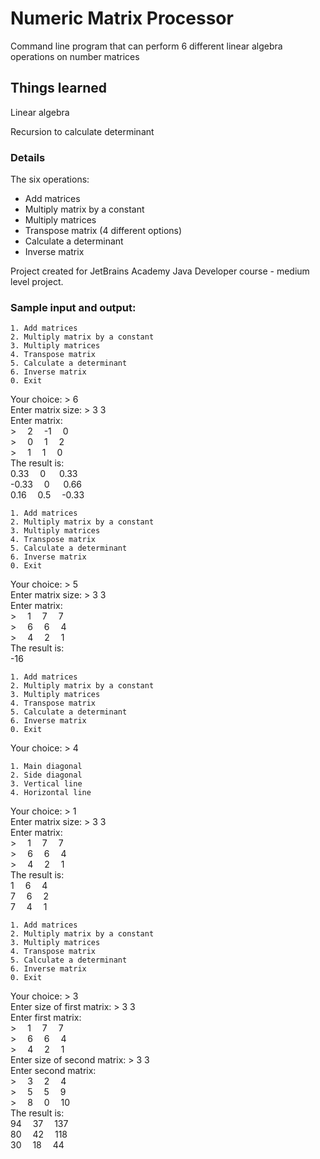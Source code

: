 # Numeric Matrix Processor

Command line program that can perform 6 different linear algebra operations on number matrices

## Things learned

Linear algebra

Recursion to calculate determinant

### Details

The six operations:

* Add matrices
* Multiply matrix by a constant
* Multiply matrices
* Transpose matrix (4 different options)
* Calculate a determinant
* Inverse matrix

Project created for JetBrains Academy Java Developer course - medium level project.

### Sample input and output:
```
1. Add matrices
2. Multiply matrix by a constant
3. Multiply matrices
4. Transpose matrix
5. Calculate a determinant
6. Inverse matrix
0. Exit
```
Your choice: > 6\
Enter matrix size: > 3 3\
Enter matrix:\
\> &emsp;2 &emsp;-1 &emsp;0\
\> &emsp;0 &emsp;1 &emsp;2\
\> &emsp;1 &emsp;1 &emsp;0\
The result is:\
  0.33   &emsp;0  &emsp; 0.33\
-0.33   &emsp;0  &emsp; 0.66\
  0.16   &emsp;0.5 &emsp;-0.33
 ```
1. Add matrices
2. Multiply matrix by a constant
3. Multiply matrices
4. Transpose matrix
5. Calculate a determinant
6. Inverse matrix
0. Exit
```
Your choice: > 5\
Enter matrix size: > 3 3\
Enter matrix:\
\> &emsp;1 &emsp;7 &emsp;7\
\> &emsp;6 &emsp;6 &emsp;4\
\> &emsp;4 &emsp;2 &emsp;1\
The result is:\
-16
 ```
1. Add matrices
2. Multiply matrix by a constant
3. Multiply matrices
4. Transpose matrix
5. Calculate a determinant
6. Inverse matrix
0. Exit
```
Your choice: > 4
```
1. Main diagonal
2. Side diagonal
3. Vertical line
4. Horizontal line
```
Your choice: > 1\
Enter matrix size: > 3 3\
Enter matrix:\
\> &emsp;1 &emsp;7 &emsp;7\
\> &emsp;6 &emsp;6 &emsp;4\
\> &emsp;4 &emsp;2 &emsp;1\
The result is:\
1 &emsp;6 &emsp;4\
7 &emsp;6 &emsp;2\
7 &emsp;4 &emsp;1
 ```
1. Add matrices
2. Multiply matrix by a constant
3. Multiply matrices
4. Transpose matrix
5. Calculate a determinant
6. Inverse matrix
0. Exit
```
Your choice: > 3\
Enter size of first matrix: > 3 3\
Enter first matrix:\
\> &emsp;1 &emsp;7 &emsp;7\
\> &emsp;6 &emsp;6 &emsp;4\
\> &emsp;4 &emsp;2 &emsp;1\
Enter size of second matrix: > 3 3\
Enter second matrix:\
\> &emsp;3 &emsp;2 &emsp;4\
\> &emsp;5 &emsp;5 &emsp;9\
\> &emsp;8 &emsp;0 &emsp;10\
The result is:\
94 &emsp;37 &emsp;137\
80 &emsp;42 &emsp;118\
30 &emsp;18 &emsp;44
